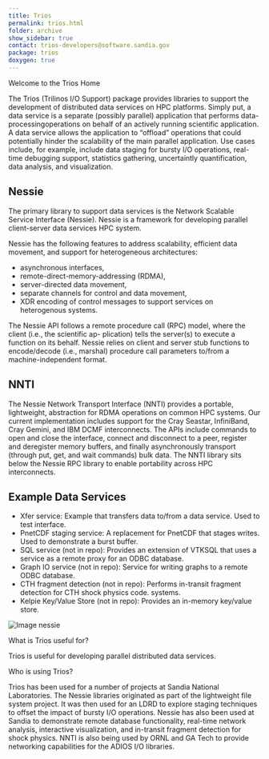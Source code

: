 ```yaml
---
title: Trios
permalink: trios.html
folder: archive
show_sidebar: true
contact: trios-developers@software.sandia.gov
package: trios
doxygen: true
---
```


Welcome to the Trios Home

The Trios (Trilinos I/O Support) package provides libraries to support the development of distributed data services on HPC platforms. Simply put, a data service is a separate (possibly parallel) application that performs data-processingoperations on behalf of an actively running scientific application. A data service allows the application to “offload” operations that could potentially hinder the scalability of the main parallel application. Use cases include, for example, include data staging for bursty I/O operations, real-time debugging support, statistics gathering, uncertaintly quantification, data analysis, and visualization.

## Nessie

The primary library to support data services is the Network Scalable Service Interface (Nessie). Nessie is a framework for developing parallel client-server data services HPC system.

Nessie has the following features to address scalability, efficient data movement, and support for heterogeneous architectures:

*   asynchronous interfaces,
*   remote-direct-memory-addressing (RDMA),
*   server-directed data movement,
*   separate channels for control and data movement,
*   XDR encoding of control messages to support services on heterogenous systems.

The Nessie API follows a remote procedure call (RPC) model, where the client (i.e., the scientific ap- plication) tells the server(s) to execute a function on its behalf. Nessie relies on client and server stub functions to encode/decode (i.e., marshal) procedure call parameters to/from a machine-independent format.

## NNTI

The Nessie Network Transport Interface (NNTI) provides a portable, lightweight, abstraction for RDMA operations on common HPC systems. Our current implementation includes support for the Cray Seastar, InfiniBand, Cray Gemini, and IBM DCMF interconnects. The APIs include commands to open and close the interface, connect and disconnect to a peer, register and deregister memory buffers, and finally asynchronously transport (through put, get, and wait commands) bulk data. The NNTI library sits below the Nessie RPC library to enable portability across HPC interconnects.

## Example Data Services

*   Xfer service: Example that transfers data to/from a data service. Used to test interface.
*   PnetCDF staging service: A replacement for PnetCDF that stages writes. Used to demonstrate a burst buffer.
*   SQL service (not in repo): Provides an extension of VTKSQL that uses a service as a remote proxy for an ODBC database.
*   Graph IO service (not in repo): Service for writing graphs to a remote ODBC database.
*   CTH fragment detection (not in repo): Performs in-transit fragment detection for CTH shock physics code. systems.
*   Kelpie Key/Value Store (not in repo): Provides an in-memory key/value store.

![Image nessie](images/nessie.png)

What is Trios useful for?

Trios is useful for developing parallel distributed data services.

Who is using Trios?

Trios has been used for a number of projects at Sandia National Laboratories. The Nessie libraries originated as part of the lightweight file system project. It was then used for an LDRD to explore staging techniques to offset the impact of bursty I/O operations. Nessie has also been used at Sandia to demonstrate remote database functionality, real-time network analysis, interactive visualization, and in-transit fragment detection for shock physics. NNTI is also being used by ORNL and GA Tech to provide networking capabilities for the ADIOS I/O libraries.
